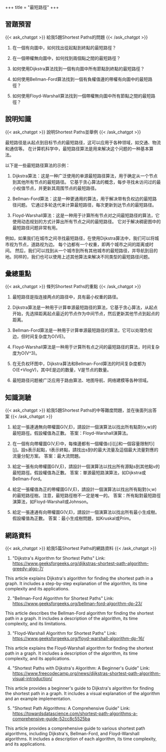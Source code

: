 +++
title = "最短路徑"
+++
## 習題預習
{{< ask_chatgpt >}}
給我5題Shortest Paths的問題
{{< /ask_chatgpt >}}



1. 在一個有向圖中，如何找出從起點到終點的最短路徑？

2. 在一個帶權無向圖中，如何找到兩個點之間的最短路徑？

3. 如何使用Dijkstra算法找到一個有向圖中所有節點到終點的最短路徑？

4. 如何使用Bellman-Ford算法找到一個有負權值邊的帶權有向圖中的最短路徑？

5. 如何使用Floyd-Warshall算法找到一個帶權無向圖中所有節點之間的最短路徑？   

## 說明知識
{{< ask_chatgpt >}}
說明Shortest Paths並舉例
{{< /ask_chatgpt >}}



最短路径是从起点到目标节点的最短路径，这可以应用于各种领域，如交通、物流和通信等。 在计算机科学中，最短路径算法是用来解决这个问题的一种基本算法。

以下是一些最短路径算法的示例：

1. Dijkstra算法：这是一种广泛使用的单源最短路径算法，用于确定从一个节点到其他所有节点的最短路径。 它基于贪心算法的概念，每步寻找未访问过的最小权值节点，并更新其周围节点的最短路径。

2. Bellman-Ford算法：这是一种更通用的算法，用于解决带有负权边的最短路径问题。 它通过多轮迭代来计算最短路径，每次更新到达节点的最短路径。

3. Floyd-Warshall算法：这是一种用于计算所有节点对之间最短路径的算法，它使用动态规划的方式计算出所有节点之间的最短路径。 它对于解决稠密图中的最短路径问题非常有用。

例如，如果我们在城市之间寻找最短路径，在使用Dijkstra算法中，我们可以将城市视为节点，道路视为边。 每个边都有一个权重，即两个城市之间的距离或时间。 然后，我们可以找到从一个城市到所有其他城市的最短路径，并导航到目的地。同样的，我们也可以使用上述其他算法来解决不同类型的最短路径问题。   

## 彙總重點
{{< ask_chatgpt >}}
條列Shortest Paths的重點
{{< /ask_chatgpt >}}



1. 最短路径是指连接两点的路径中，具有最小权重的路径。

2. Dijkstra算法是一种用于计算单源最短路径的算法，它基于贪心算法，从起点开始，先选择距离起点最近的节点作为中间节点，然后更新其他节点到起点的距离。

3. Bellman-Ford算法是一种用于计算单源最短路径的算法，它可以处理负权边，但时间复杂度为O(VE)。

4. Floyd-Warshall算法是一种用于计算所有点之间的最短路径的算法，时间复杂度为O(V^3)。

5. 在无负权环图中，Dijkstra算法和Bellman-Ford算法的时间复杂度都为O(E+VlogV)，其中E是边的数量，V是节点的数量。

6. 最短路径问题被广泛应用于路由算法、地图导航、网络建模等各种领域。   

## 知識測驗
{{< ask_chatgpt >}}
給我5題Shortest Paths的中等難度問題，並在後面列出答案
{{< /ask_chatgpt >}}



1. 給定一張連通無向帶權圖G(V,E)，請設計一個演算法以找出所有點對(v,w)的最短路徑。假設權值為正數。
答案：Floyd-Warshall演算法。

2. 在一個有向帶權圖G(V,E)中，每條邊都有一個權值c[i][j]和一個容量限制f[i][j]。設s表示起點，t表示終點，請找出s到t的最大流量及這個最大流量對應的流量分配方案。
答案：最大流問題。

3. 給定一張有向帶權圖G(V,E)，請設計一個演算法以找出所有源點s到其他點v的最短路徑。假設權值為正數。
答案：單源最短路演算法，如Dijkstra或Bellman-Ford。

4. 給定一張權值為正的帶權圖G(V,E)，請設計一個演算法以找出所有點對(v,w)的最短路徑樹。注意，最短路徑樹不一定是唯一的。
答案：所有點對最短路徑演算法，如Floyd-Warshall或Johnson。

5. 給定一張連通有向帶權圖G(V,E)，請設計一個演算法以找出所有最小生成樹。假設權值為正數。
答案：最小生成樹問題，如Kruskal或Prim。   

## 網路資料
{{< ask_chatgpt >}}
給我5篇Shortest Paths的網路資料
{{< /ask_chatgpt >}}



1. "Dijkstra's Algorithm for Shortest Paths"
Link: https://www.geeksforgeeks.org/dijkstras-shortest-path-algorithm-greedy-algo-7/

This article explains Dijkstra's algorithm for finding the shortest path in a graph. It includes a step-by-step explanation of the algorithm, its time complexity and its applications.

2. "Bellman-Ford Algorithm for Shortest Paths"
Link: https://www.geeksforgeeks.org/bellman-ford-algorithm-dp-23/

This article describes the Bellman-Ford algorithm for finding the shortest path in a graph. It includes a description of the algorithm, its time complexity, and its limitations.

3. "Floyd-Warshall Algorithm for Shortest Paths"
Link: https://www.geeksforgeeks.org/floyd-warshall-algorithm-dp-16/

This article explains the Floyd-Warshall algorithm for finding the shortest path in a graph. It includes a description of the algorithm, its time complexity, and its applications.

4. "Shortest Paths with Dijkstra's Algorithm: A Beginner's Guide"
Link: https://www.freecodecamp.org/news/dijkstras-shortest-path-algorithm-visual-introduction/

This article provides a beginner's guide to Dijkstra's algorithm for finding the shortest path in a graph. It includes a visual explanation of the algorithm and an example implementation.

5. "Shortest Path Algorithms: A Comprehensive Guide"
Link: https://towardsdatascience.com/shortest-path-algorithms-a-comprehensive-guide-52cc8c5525ba

This article provides a comprehensive guide to various shortest path algorithms, including Dijkstra's, Bellman-Ford, and Floyd-Warshall algorithms. It includes a description of each algorithm, its time complexity, and its applications.   

